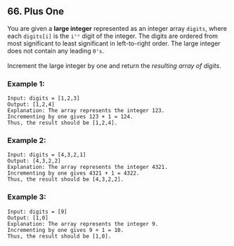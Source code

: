 ## 66. Plus One

You are given a **large integer** represented as an integer array ```digits```, where each ```digits[i]``` is the ```iᵗʰ``` digit of the integer. 
The digits are ordered from most significant to least significant in left-to-right order. The large integer does not contain any leading ```0's```.
<br><br>
Increment the large integer by one and return the *resulting array of digits*.

 

### Example 1:
```
Input: digits = [1,2,3]
Output: [1,2,4]
Explanation: The array represents the integer 123.
Incrementing by one gives 123 + 1 = 124.
Thus, the result should be [1,2,4].
```
### Example 2:
```
Input: digits = [4,3,2,1]
Output: [4,3,2,2]
Explanation: The array represents the integer 4321.
Incrementing by one gives 4321 + 1 = 4322.
Thus, the result should be [4,3,2,2].
```
### Example 3:
```
Input: digits = [9]
Output: [1,0]
Explanation: The array represents the integer 9.
Incrementing by one gives 9 + 1 = 10.
Thus, the result should be [1,0].
```
